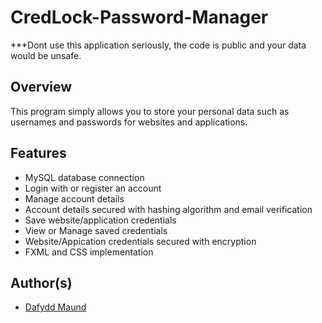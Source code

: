 # CredLock-Password-Manager

***Dont use this application seriously, the code is public and your data would be unsafe.

## Overview
This program simply allows you to store your personal data such as usernames and passwords for websites and applications.

## Features
* MySQL database connection
* Login with or register an account
* Manage account details
* Account details secured with hashing algorithm and email verification
* Save website/application credentials
* View or Manage saved credentials
* Website/Appication credentials secured with encryption
* FXML and CSS implementation

## Author(s)
* [Dafydd Maund](https://github.com/Stryzhh)
